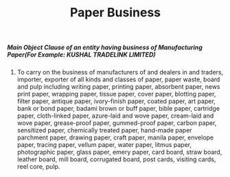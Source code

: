 ﻿---
title: "Paper Business"
weight: 352
layout: docs
---

##### Main Object Clause of an entity having business of Manufacturing Paper(For Example: KUSHAL TRADELINK LIMITED)


1. To carry on the business of manufacturers of and dealers in and traders, importer, exporter of all kinds and classes of paper, paper waste, board and pulp including writing paper, printing paper, absorbent paper, news print paper, wrapping paper, tissue paper, cover paper, blotting paper, filter paper, antique paper, ivory-finish paper, coated paper, art paper, bank or bond paper, badami brown or buff paper, bible paper, cartridge paper, cloth-linked paper, azure-laid and wove paper, cream-laid and wove paper, grease-proof paper, gummed-proof paper, carbon paper, sensitized paper, chemically treated paper, hand-made paper parchment paper, drawing paper, craft paper, manila paper, envelope paper, tracing paper, vellum paper, water paper, litmus paper, photographic paper, glass paper, emery paper, card board, straw board, leather board, mill board, corrugated board, post cards, visiting cards, reel core, pulp.
